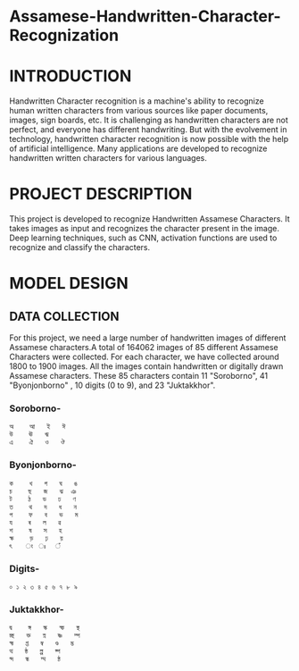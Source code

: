# Assamese-Handwritten-Character-Recognization

# INTRODUCTION
Handwritten Character recognition is a machine's ability to recognize human written
characters from various sources like paper documents, images, sign boards, etc. It is challenging as
handwritten characters are not perfect, and everyone has different handwriting. But with the
evolvement in technology, handwritten character recognition is now possible with the help of
artificial intelligence. Many applications are developed to recognize handwritten written characters
for various languages.


# PROJECT DESCRIPTION
This project is developed to recognize Handwritten Assamese Characters. It takes images as
input and recognizes the character present in the image. Deep learning techniques, such as CNN,
activation functions are used to recognize and classify the characters.

# MODEL DESIGN

## DATA COLLECTION

For this project, we need a large number of handwritten images of different Assamese characters.A total of 164062 images of 85 different Assamese Characters were collected. For each character, we have collected around 1800 to 1900 images. All the images contain handwritten or digitally drawn Assamese characters. These 85 characters contain 11 "Soroborno", 41  "Byonjonborno" , 10 digits (0 to 9), and 23 "Juktakkhor". 

### Soroborno-

    অ    আ   ই   ঈ
    উ    ঊ   ঋ
    এ    ঐ   ও   ঔ

### Byonjonborno-
    ক    খ   গ   ঘ   ঙ
    চ    ছ   জ   ঝ  ঞ
    ট    ঠ   ড   ঢ   ণ
    ত    থ   দ   ধ   ন
    প    ফ   ব   ভ   ম
    য    ৰ   ল   ৱ
    শ    ষ   স   হ
    ক্ষ    ড়   ঢ়   য়
    ৎ    ং  ঃ	ঁ

### Digits-
    ০ ১ ২ ৩ ৪ ৫ ৬ ৭ ৮ ৯

### Juktakkhor-
    দ্ব    ঙ্গ	 স্ক   স্ফ   স্থ
    চ্ছ   ক্ত	স্ন   ষ্ণ   ম্প
    হ্ম   প্ত   ম্ব   ণ্ড   দ্ভ
    ত্থ   ষ্ঠ   ল্প   ষ্প
    ন্দ   ন্ধ   ম্ম   ন্ঠ

